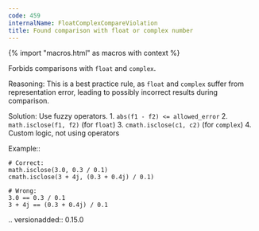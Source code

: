 ```yaml
---
code: 459
internalName: FloatComplexCompareViolation
title: Found comparison with float or complex number
---
```


{% import "macros.html" as macros with context %}

Forbids comparisons with `float` and `complex`.

Reasoning: This is a best practice rule, as `float` and `complex` suffer
from representation error, leading to possibly incorrect results during
comparison.

Solution: Use fuzzy operators. 1. `abs(f1 - f2) <= allowed_error` 2.
`math.isclose(f1, f2)` (for `float`) 3. `cmath.isclose(c1, c2)` (for
`complex`) 4. Custom logic, not using operators

Example::

    # Correct:
    math.isclose(3.0, 0.3 / 0.1)
    cmath.isclose(3 + 4j, (0.3 + 0.4j) / 0.1)
    
    # Wrong:
    3.0 == 0.3 / 0.1
    3 + 4j == (0.3 + 0.4j) / 0.1

.. versionadded:: 0.15.0